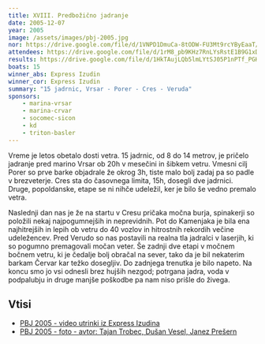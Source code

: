 ```yaml
---
title: XVIII. Predbožično jadranje
date: 2005-12-07
year: 2005
image: /assets/images/pbj-2005.jpg
nor: https://drive.google.com/file/d/1VNPD1DmuCa-8tODW-FU3Mt9rcYByEaaT/view?usp=sharing
attendees: https://drive.google.com/file/d/1rM8_pb9KHz7RnLYsRstE1B9G1xDwdV-g/view?usp=sharing
results: https://drive.google.com/file/d/1HkTAujLQb5lmLYtSJ05P1nPTf_PGHXu5/view?usp=sharing
boats: 15
winner_abs: Express Izudin
winner_cor: Express Izudin
summary: "15 jadrnic, Vrsar - Porer - Cres - Veruda"
sponsors:
    - marina-vrsar
    - marina-crvar
    - socomec-sicon
    - kd
    - triton-basler
---
```


Vreme je letos obetalo dosti vetra. 15 jadrnic, od 8 do 14 metrov, je pričelo jadranje pred marino Vrsar ob 20h v mesečini in šibkem vetru. Vmesni cilj Porer so prve barke objadrale že okrog 3h, tiste malo bolj zadaj pa so padle v brezveterje. Cres sta do časovnega limita, 15h, dosegli dve jadrnici. Druge, popoldanske, etape se ni nihče udeležil, ker je bilo še vedno premalo vetra.

Naslednji dan nas je že na startu v Cresu pričaka močna burja, spinakerji so položili nekaj najpogumnejših in neprevidnih. Pot do Kamenjaka je bila ena najhitrejših in lepih ob vetru do 40 vozlov in hitrostnih rekordih večine udeležencev. Pred Verudo so nas postavili na realna tla jadralci v laserjih, ki so pogumno premagovali močan veter. Še zadnji dve etapi v močnem bočnem vetru, ki je čedalje bolj obračal na sever, tako da je bil nekaterim barkam Červar kar težko dosegljiv. Do zadnjega trenutka je bilo napeto. Na koncu smo jo vsi odnesli brez hujših nezgod; potrgana jadra, voda v podpalubju in druge manjše poškodbe pa nam niso prišle do živega.

## Vtisi
 - [PBJ 2005 - video utrinki iz Express Izudina](http://www.youtube.com/watch?v=83Y-Jg3TjC0)
 - [PBJ 2005 - foto - avtor: Tajan Trobec, Dušan Vesel, Janez Prešern](https://photos.app.goo.gl/diWWysjAneSiGtvB6)

